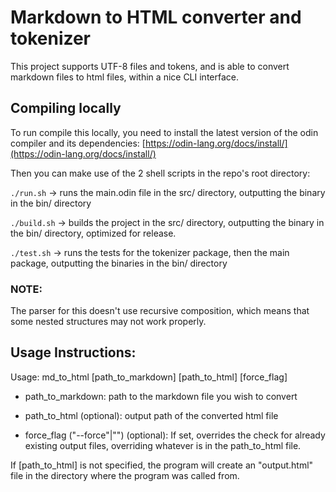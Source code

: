 # Markdown to HTML converter and tokenizer

This project supports UTF-8 files and tokens, and is able to convert markdown files to html files, within a nice CLI interface.

## Compiling locally

To run compile this locally, you need to install the latest version of the odin compiler and its dependencies: [https://odin-lang.org/docs/install/](https://odin-lang.org/docs/install/)

Then you can make use of the 2 shell scripts in the repo's root directory:

`./run.sh` -> runs the main.odin file in the src/ directory, outputting the binary in the bin/ directory

`./build.sh` -> builds the project in the src/ directory, outputting the binary in the bin/ directory, optimized for release.

`./test.sh` -> runs the tests for the tokenizer package, then the main package, outputting the binaries in the bin/ directory

### NOTE:

The parser for this doesn't use recursive composition, which means that some nested structures may not work properly.


## Usage Instructions:

Usage: md_to_html [path_to_markdown] [path_to_html] [force_flag]

- path_to_markdown: path to the markdown file you wish to convert

- path_to_html (optional): output path of the converted html file

- force_flag ("--force"|"") (optional): If set, overrides the check for already existing output files, overriding whatever is in the path_to_html file.

If [path_to_html] is not specified, the program will create an "output.html" file in the 
directory where the program was called from.
